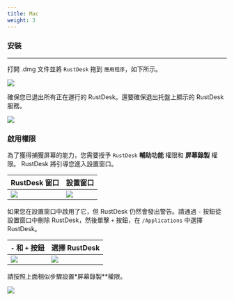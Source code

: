 ```yaml
---
title: Mac 
weight: 3
---
```


### 安裝
------

打開 .dmg 文件並將 `RustDesk` 拖到 `應用程序`，如下所示。

![](/docs/en/manual/mac/images/dmg.png)

確保您已退出所有正在運行的 RustDesk。還要確保退出托盤上顯示的 RustDesk 服務。

![](/docs/en/manual/mac/images/tray.png)

### 啟用權限

為了獲得捕獲屏幕的能力，您需要授予 `RustDesk` **輔助功能** 權限和 **屏幕錄製** 權限。 RustDesk 將引導您進入設置窗口。

| RustDesk 窗口 |設置窗口 |
| ---- | ---- |
|![](/docs/en/manual/mac/images/acc.png)|![](/docs/en/manual/mac/images/acc3.png)|

如果您在設置窗口中啟用了它，但 RustDesk 仍然會發出警告。請通過 `-` 按鈕從設置窗口中刪除 RustDesk，然後單擊 `+` 按鈕，在 `/Applications` 中選擇 RustDesk。

| `-` 和 `+` 按鈕 |選擇 RustDesk |
| ---- | ---- |
|![](/docs/en/manual/mac/images/acc2.png)|![](/docs/en/manual/mac/images/add.png)|

請按照上面相似步驟設置*屏幕錄製**權限。

![](/docs/en/manual/mac/images/screen.png)